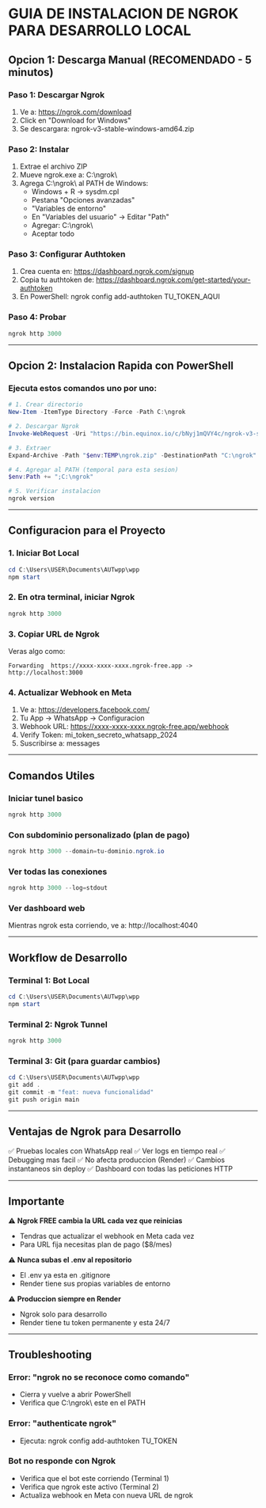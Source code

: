 # GUIA DE INSTALACION DE NGROK PARA DESARROLLO LOCAL

## Opcion 1: Descarga Manual (RECOMENDADO - 5 minutos)

### Paso 1: Descargar Ngrok
1. Ve a: https://ngrok.com/download
2. Click en "Download for Windows"
3. Se descargara: ngrok-v3-stable-windows-amd64.zip

### Paso 2: Instalar
1. Extrae el archivo ZIP
2. Mueve ngrok.exe a: C:\ngrok\
3. Agrega C:\ngrok\ al PATH de Windows:
   - Windows + R → sysdm.cpl
   - Pestana "Opciones avanzadas"
   - "Variables de entorno"
   - En "Variables del usuario" → Editar "Path"
   - Agregar: C:\ngrok\
   - Aceptar todo

### Paso 3: Configurar Authtoken
1. Crea cuenta en: https://dashboard.ngrok.com/signup
2. Copia tu authtoken de: https://dashboard.ngrok.com/get-started/your-authtoken
3. En PowerShell: ngrok config add-authtoken TU_TOKEN_AQUI

### Paso 4: Probar
```powershell
ngrok http 3000
```

---

## Opcion 2: Instalacion Rapida con PowerShell

### Ejecuta estos comandos uno por uno:

```powershell
# 1. Crear directorio
New-Item -ItemType Directory -Force -Path C:\ngrok

# 2. Descargar Ngrok
Invoke-WebRequest -Uri "https://bin.equinox.io/c/bNyj1mQVY4c/ngrok-v3-stable-windows-amd64.zip" -OutFile "$env:TEMP\ngrok.zip"

# 3. Extraer
Expand-Archive -Path "$env:TEMP\ngrok.zip" -DestinationPath "C:\ngrok" -Force

# 4. Agregar al PATH (temporal para esta sesion)
$env:Path += ";C:\ngrok"

# 5. Verificar instalacion
ngrok version
```

---

## Configuracion para el Proyecto

### 1. Iniciar Bot Local
```powershell
cd C:\Users\USER\Documents\AUTwpp\wpp
npm start
```

### 2. En otra terminal, iniciar Ngrok
```powershell
ngrok http 3000
```

### 3. Copiar URL de Ngrok
Veras algo como:
```
Forwarding  https://xxxx-xxxx-xxxx.ngrok-free.app -> http://localhost:3000
```

### 4. Actualizar Webhook en Meta
1. Ve a: https://developers.facebook.com/
2. Tu App → WhatsApp → Configuracion
3. Webhook URL: https://xxxx-xxxx-xxxx.ngrok-free.app/webhook
4. Verify Token: mi_token_secreto_whatsapp_2024
5. Suscribirse a: messages

---

## Comandos Utiles

### Iniciar tunel basico
```powershell
ngrok http 3000
```

### Con subdominio personalizado (plan de pago)
```powershell
ngrok http 3000 --domain=tu-dominio.ngrok.io
```

### Ver todas las conexiones
```powershell
ngrok http 3000 --log=stdout
```

### Ver dashboard web
Mientras ngrok esta corriendo, ve a: http://localhost:4040

---

## Workflow de Desarrollo

### Terminal 1: Bot Local
```powershell
cd C:\Users\USER\Documents\AUTwpp\wpp
npm start
```

### Terminal 2: Ngrok Tunnel
```powershell
ngrok http 3000
```

### Terminal 3: Git (para guardar cambios)
```powershell
cd C:\Users\USER\Documents\AUTwpp\wpp
git add .
git commit -m "feat: nueva funcionalidad"
git push origin main
```

---

## Ventajas de Ngrok para Desarrollo

✅ Pruebas locales con WhatsApp real
✅ Ver logs en tiempo real
✅ Debugging mas facil
✅ No afecta produccion (Render)
✅ Cambios instantaneos sin deploy
✅ Dashboard con todas las peticiones HTTP

---

## Importante

⚠️ **Ngrok FREE cambia la URL cada vez que reinicias**
- Tendras que actualizar el webhook en Meta cada vez
- Para URL fija necesitas plan de pago ($8/mes)

⚠️ **Nunca subas el .env al repositorio**
- El .env ya esta en .gitignore
- Render tiene sus propias variables de entorno

⚠️ **Produccion siempre en Render**
- Ngrok solo para desarrollo
- Render tiene tu token permanente y esta 24/7

---

## Troubleshooting

### Error: "ngrok no se reconoce como comando"
- Cierra y vuelve a abrir PowerShell
- Verifica que C:\ngrok\ este en el PATH

### Error: "authenticate ngrok"
- Ejecuta: ngrok config add-authtoken TU_TOKEN

### Bot no responde con Ngrok
- Verifica que el bot este corriendo (Terminal 1)
- Verifica que ngrok este activo (Terminal 2)
- Actualiza webhook en Meta con nueva URL de ngrok

